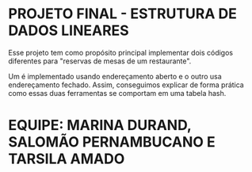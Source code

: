 # PROJETO FINAL - ESTRUTURA DE DADOS LINEARES
Esse projeto tem como propósito principal implementar dois códigos diferentes para "reservas de mesas de um restaurante".

Um é implementado usando endereçamento aberto e o outro usa endereçamento fechado. Assim, conseguimos explicar de forma prática como essas duas ferramentas se comportam em uma tabela hash.

# EQUIPE: MARINA DURAND, SALOMÃO PERNAMBUCANO E TARSILA AMADO
